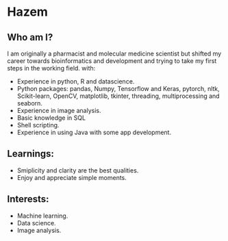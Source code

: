 # Hazem
## Who am I?
I am originally a pharmacist and molecular medicine scientist but shifted my career towards bioinformatics and development and trying to take my first steps in the working field.
with:
* Experience in python, R and datascience.
* Python packages: pandas, Numpy, Tensorflow and Keras, pytorch, nltk, Scikit-learn, OpenCV, matplotlib, tkinter, threading, multiprocessing and seaborn.
* Experience in image analysis.
* Basic knowledge in SQL
* Shell scripting.
* Experience in using Java with some app development.

## Learnings:
* Smiplicity and clarity are the best qualities.
* Enjoy and appreciate simple moments.

## Interests:
* Machine learning.
* Data science.
* Image analysis.
